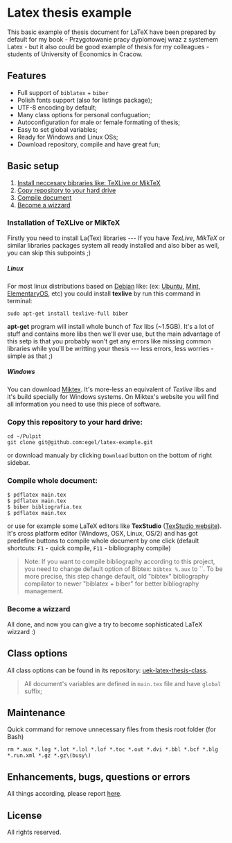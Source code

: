 # Latex thesis example
This basic example of thesis document for LaTeX have been prepared by default for my book - Przygotowanie pracy dyplomowej wraz z systemem Latex - but it also could be good example of thesis for my colleagues - students of University of Economics in Cracow.

## Features

  - Full support of `biblatex` + `biber`
  - Polish fonts support (also for listings package);
  - UTF-8 encoding by default;
  - Many class options for personal confuguation;
  - Autoconfiguration for male or female formating of thesis;
  - Easy to set global variables;
  - Ready for Windows and Linux OSs;
  - Download repository, compile and have great fun;


## Basic setup

1. [Install neccesary bibraries like: TeXLive or MikTeX](#installation-of-additional-libs)
2. [Copy repository to your hard drive](#copy-repo)
3. [Compile document](#compile-document)
3. [Become a wizzard](#become-a-wizzard)

### <a name="installation-of-additional-libs"></a> Installation of TeXLive or MikTeX

Firstly you need to install La(Tex) libraries --- If you have *TexLive*, *MikTeX* or similar libraries packages system all ready installed and also biber as well, you can skip this subpoints ;)

##### Linux
For most linux distributions based on [Debian](https://www.debian.org/) like: (ex: [Ubuntu](http://www.ubuntu.com/), [Mint](http://www.linuxmint.com/), [ElementaryOS](http://elementaryos.org/), etc) you could install **texlive** by run this command in terminal:

    sudo apt-get install texlive-full biber

**apt-get** program will install whole bunch of *Tex* libs (~1.5GB). It's a lot of stuff and contains more libs then we'll ever use, but the main advantage of this setp is that you probably won't get any errors like missing common libraries while you'll be writting your thesis --- less errors, less worries - simple as that ;)

##### Windows
You can download [Miktex](http://miktex.org/). It's more-less an equivalent of *Texlive* libs and it's build specially for Windows systems. On Miktex's website you will find all information you need to use this piece of software.

### <a name="copy-repo"></a>Copy this repository to your hard drive:

    cd ~/Pulpit
    git clone git@github.com:egel/latex-example.git

  or download manualy by clicking `Download` button on the bottom of right sidebar.

### <a name="compile-document"></a>Compile whole document:

    $ pdflatex main.tex
    $ pdflatex main.tex
    $ biber bibliografia.tex
    $ pdflatex main.tex

  or use for example some LaTeX editors like **TexStudio** ([TexStudio website](http://texstudio.sourceforge.net/)).
  It's cross platform editor (Windows, OSX, Linux, OS/2) and has got predefine buttons to compile whole document by one click (default shortcuts: `F1` - quick compile, `F11` - bibliography compile)

  > Note: If you want to compile bibliography according to this project, you need to change default option of Bibtex: `bibtex %.aux` to ``. To be more precise, this step change default, old "bibtex" bibliography compilator to newer "biblatex + biber" for better bibliography management.

### <a name="become-a-wizzard"></a>Become a wizzard
All done, and now you can give a try to become sophisticated LaTeX wizzard :)


## Class options
All class options can be found in its repository: [uek-latex-thesis-class](https://github.com/egel/uek-latex-thesis-class).

> All document's variables are defined in `main.tex` file and have `global` suffix;


## Maintenance
Quick command for remove unnecessary files from thesis root folder (for Bash)
```
rm *.aux *.log *.lot *.lol *.lof *.toc *.out *.dvi *.bbl *.bcf *.blg *.run.xml *.gz *.gz\(busy\)
```


## Enhancements, bugs, questions or errors
All things according, please report [here](https://github.com/egel/latex-thesis-example/issues).


## License
All rights reserved.
